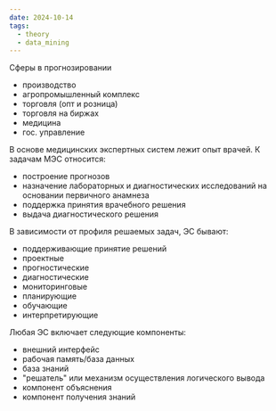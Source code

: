 ```yaml
---
date: 2024-10-14
tags:
  - theory
  - data_mining
---
```

Сферы в прогнозировании
- производство
- агропромышленный комплекс
- торговля (опт и розница)
- торговля на биржах
- медицина
- гос. управление

В основе медицинских экспертных систем лежит опыт врачей.
К задачам МЭС относится:
- построение прогнозов
- назначение лабораторных и диагностических исследований на основании первичного анамнеза
- поддержка принятия врачебного решения
- выдача диагностического решения

В зависимости от профиля решаемых задач, ЭС бывают:
- поддерживающие принятие решений
- проектные
- прогностические
- диагностические
- мониторинговые
- планирующие
- обучающие
- интерпретирующие

Любая ЭС включает следующие компоненты:
- внешний интерфейс
- рабочая память/база данных
- база знаний
- "решатель" или механизм осуществления логического вывода
- компонент объяснения
- компонент получения знаний

 